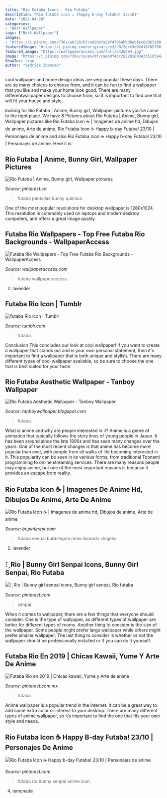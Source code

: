 ```yaml
---
title: "Rio Futaba Icons : Rio Futaba"
description: "Rio futaba icon ☕ {happy b-day futaba! 23/10}"
date: "2022-04-20"
categories:
- "Best Wallpaper"
tags: ["Best Wallpaper"]
images:
- "https://i.pinimg.com/736x/a0/29/b7/a029b7a29f4796abbd6ebfec6d363190.jpg"
featuredImage: "https://i.pinimg.com/originals/e3/d0/2d/e3d02d18f65f561bf707639f06acdf54.jpg"
featured_image: "https://wallpaperaccess.com/full/3426594.jpg"
image: "https://i.pinimg.com/736x/ca/e6/0f/cae60f43c26220189343351d5942db6a.jpg"
ShowToc: true
author: "Sedrick Zboncak"
---
```



cool wallpaper and home design ideas are very popular these days. There are so many choices to choose from, and it can be fun to find a wallpaper that you like and make your home look good. There are many differentwallpaper designs to choose from, so it is important to find one that will fit your house and style.

	

		
looking for Rio Futaba | Anime, Bunny girl, Wallpaper pictures you've came to the right place. We have 8 Pictures about Rio Futaba | Anime, Bunny girl, Wallpaper pictures like Rio Futaba Icon ☕ | Imagenes de anime hd, Dibujos de anime, Arte de anime, Rio Futaba Icon ☕ Happy b-day Futaba! 23/10 | Personajes de anime and also Rio Futaba Icon ☕ Happy b-day Futaba! 23/10 | Personajes de anime. Here it is:
		
    
## Rio Futaba | Anime, Bunny Girl, Wallpaper Pictures

<img loading=lazy src="https://i.pinimg.com/736x/ca/e6/0f/cae60f43c26220189343351d5942db6a.jpg" onerror="this.onerror=null;this.src='https://tse1.mm.bing.net/th?id=OIP.hNwuivdy3NU6NoZ-kmsVwQHaE6&amp;pid=15.1';" alt="Rio Futaba | Anime, Bunny girl, Wallpaper pictures">

_Source: pinterest.ca_

>futaba pantallas bunny química. 

	

One of the most popular resolutions for desktop wallpaper is 1280x1024. This resolution is commonly used on laptops and moderndesktop computers, and offers a great image quality.

    
## Futaba Rio Wallpapers - Top Free Futaba Rio Backgrounds - WallpaperAccess

<img loading=lazy src="https://wallpaperaccess.com/full/3426594.jpg" onerror="this.onerror=null;this.src='https://tse4.mm.bing.net/th?id=OIP.9r7QJiNyl9dcbw33USEA8wHaEo&amp;pid=15.1';" alt="Futaba Rio Wallpapers - Top Free Futaba Rio Backgrounds - WallpaperAccess">

_Source: wallpaperaccess.com_

>futaba wallpaperaccess. 

	

2. lavender 

    
## Futaba Rio Icon | Tumblr

<img loading=lazy src="https://64.media.tumblr.com/8172939ee16b642cd5a5cc4b6e31b892/4e2bf06f3a4012be-80/s500x750/82ad9763789e7238b72bc2963abad7a49859a159.jpg" onerror="this.onerror=null;this.src='https://tse2.mm.bing.net/th?id=OIP.5n8ans47y0m33SU4B7cppgHaGf&amp;pid=15.1';" alt="futaba Rio icon | Tumblr">

_Source: tumblr.com_

>futaba. 

	

Conclusion
This concludes our look at cool wallpaper! If you want to create a wallpaper that stands out and is your own personal statement, then it's important to find a wallpaper that is both unique and stylish. There are many different types of cool wallpaper available, so be sure to choose the one that is best suited for your taste.

    
## Rio Futaba Aesthetic Wallpaper - Tanboy Wallpaper

<img loading=lazy src="http://static.minitokyo.net/downloads/03/18/745903.jpg" onerror="this.onerror=null;this.src='https://tse1.mm.bing.net/th?id=OIP.v8cXynGxCzvbfVmFJMJAZAHaFX&amp;pid=15.1';" alt="Rio Futaba Aesthetic Wallpaper - Tanboy Wallpaper">

_Source: tanboywallpaper.blogspot.com_

>futaba. 

	

What is anime and why are people interested in it?
Anime is a genre of animation that typically follows the story lines of young people in Japan. It has been around since the late 1800s and has seen many changes over the years. One of the most recent changes is that anime has become more popular than ever, with people from all walks of life becoming interested in it. This popularity can be seen in its various forms, from traditional Toonami programming to online streaming services. There are many reasons people may enjoy anime, but one of the most important reasons is because it provides an escape from reality.

    
## Rio Futaba Icon ☕ | Imagenes De Anime Hd, Dibujos De Anime, Arte De Anime

<img loading=lazy src="https://i.pinimg.com/736x/91/a9/d8/91a9d8331e84a9f49cd08fea03d1de47.jpg" onerror="this.onerror=null;this.src='https://tse2.mm.bing.net/th?id=OIP.qPrj6AEiAzDqjhnPvb2NMAHaHa&amp;pid=15.1';" alt="Rio Futaba Icon ☕ | Imagenes de anime hd, Dibujos de anime, Arte de anime">

_Source: br.pinterest.com_

>futaba senpai bubblegum reow llorando shigeko. 

	

2. lavender 

    
## : ̗̀ Rio | Bunny Girl Senpai Icons, Bunny Girl Senpai, Rio Futaba

<img loading=lazy src="https://i.pinimg.com/736x/a0/29/b7/a029b7a29f4796abbd6ebfec6d363190.jpg" onerror="this.onerror=null;this.src='https://tse4.mm.bing.net/th?id=OIP.1iYXnCON0VICDdBQUxlPZwHaHZ&amp;pid=15.1';" alt=": ̗̀ Rio | Bunny girl senpai icons, Bunny girl senpai, Rio futaba">

_Source: pinterest.com_

>senpai. 

	

When it comes to wallpaper, there are a few things that everyone should consider. One is the type of wallpaper, as different types of wallpaper are better for different types of rooms. Another thing to consider is the size of the wallpaper. Some people might prefer large wallpaper while others might prefer smaller wallpaper. The last thing to consider is whether or not the wallpaper should be professionally installed or if you can do it yourself.

    
## Futaba Rio En 2019 | Chicas Kawaii, Yume Y Arte De Anime

<img loading=lazy src="https://i.pinimg.com/originals/e3/d0/2d/e3d02d18f65f561bf707639f06acdf54.jpg" onerror="this.onerror=null;this.src='https://tse1.mm.bing.net/th?id=OIP.AHI4ATAaoZfgjjPNpS-x1wHaHa&amp;pid=15.1';" alt="Futaba Rio en 2019 | Chicas kawaii, Yume y Arte de anime">

_Source: pinterest.com.mx_

>futaba. 

	

Anime wallpaper is a popular trend in the internet. It can be a great way to add some extra color or interest to your desktop. There are many different types of anime wallpaper, so it’s important to find the one that fits your own style and needs.

    
## Rio Futaba Icon ☕ Happy B-day Futaba! 23/10 | Personajes De Anime

<img loading=lazy src="https://i.pinimg.com/736x/de/74/b7/de74b7a360769e9b948135bc92b3a121.jpg" onerror="this.onerror=null;this.src='https://tse2.mm.bing.net/th?id=OIP.tZzIibWwQun0J58BESYj7wHaHa&amp;pid=15.1';" alt="Rio Futaba Icon ☕ Happy b-day Futaba! 23/10 | Personajes de anime">

_Source: pinterest.com_

>futaba rio bunny senpai anime icon. 

	

4. lemonade 

